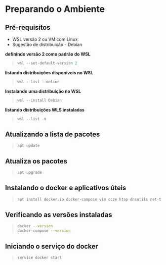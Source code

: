 # Preparando o Ambiente

## Pré-requisitos

* WSL versão 2 ou VM com Linux
* Sugestão de distribuição - Debian

**definindo versão 2 como padrão do WSL**  

> ```powershell
> wsl --set-default-version 2
> ```

**listando distribuições disponíveis no WSL**  

> ```powershell
> wsl --list --online
> ```

**Instalando uma distribuição no WSL**  

> ```powershell
> wsl --install Debian
> ```

**listando distribuições WLS instaladas**  

> ```powershell
> wsl --list -v
> ```

## Atualizando a lista de pacotes

> ```bash
> apt update
> ```

## Atualiza os pacotes

> ```bash
> apt upgrade
> ```  

## Instalando o docker e aplicativos úteis

> ```bash
> apt install docker.io docker-compose vim ccze htop dnsutils net-tool
> ```  

## Verificando as versões instaladas

> ```bash
> docker --version
> docker-compose --version
> ```  

## Iniciando o serviço do docker

> ```bash
> service docker start
> ```  

